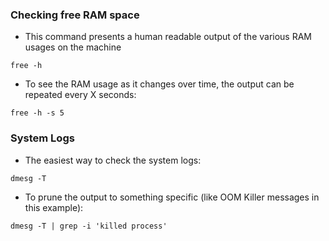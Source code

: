### Checking free RAM space
- This command presents a human readable output of the various RAM usages on the machine
```shell
free -h
```
- To see the RAM usage as it changes over time, the output can be repeated every X seconds:
```shell
free -h -s 5
```

### System Logs
- The easiest way to check the system logs:
```shell
dmesg -T
```
- To prune the output to something specific (like OOM Killer messages in this example):
```shell
dmesg -T | grep -i 'killed process'
```
